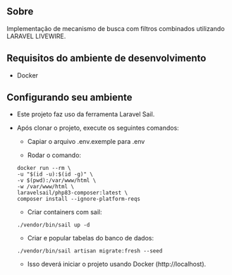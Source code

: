 ## Sobre

Implementação de mecanismo de busca com filtros combinados utilizando LARAVEL LIVEWIRE.

## Requisitos do ambiente de desenvolvimento

-   Docker

## Configurando seu ambiente

- Este projeto faz uso da ferramenta Laravel Sail.

- Após clonar o projeto, execute os seguintes comandos:

    - Capiar o arquivo .env.exemple para .env

    - Rodar o comando:

    ```
    docker run --rm \
    -u "$(id -u):$(id -g)" \
    -v $(pwd):/var/www/html \
    -w /var/www/html \
    laravelsail/php83-composer:latest \
    composer install --ignore-platform-reqs
    ```

    - Criar containers com sail:

    ```
    ./vendor/bin/sail up -d
    ```

    - Criar e popular tabelas do banco de dados:

    ```
    ./vendor/bin/sail artisan migrate:fresh --seed
    ```

    - Isso deverá iniciar o projeto usando Docker (http://localhost).